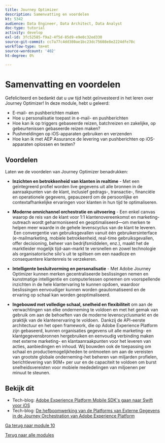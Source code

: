 ```yaml
---
title: Journey Optimizer
description: Samenvatting en voordelen
kt: 5342
audience: Data Engineer, Data Architect, Data Analyst
doc-type: tutorial
activity: develop
exl-id: 3fc52585-f9a2-4f5d-85d9-e9e0c32ed330
source-git-commit: cc7a77c4dd380ae1bc23dc75608e8e2224dfe78c
workflow-type: tm+mt
source-wordcount: '402'
ht-degree: 0%

---
```


# Samenvatting en voordelen

Gefeliciteerd en bedankt dat u uw tijd hebt geïnvesteerd in het leren over Journey Optimizer!
In deze module, hebt u geleerd:

- E-mail- en pushberichten maken
- Hoe u personalisatie toepast in e-mail- en pushberichten
- Hoe kan ik op triggers gebaseerde reizen, batchreizen en zakelijke, op gebeurtenissen gebaseerde reizen maken?
- Pushmeldingen op iOS-apparaten gebruiken en verzenden
- Hoe kan ik met AEP Assurance de levering van pushberichten op iOS-apparaten oplossen en testen?

## Voordelen

Laten we de voordelen van Journey Optimizer benadrukken:

- **Inzichten en betrokkenheid van klanten in realtime** - Met een geïntegreerd profiel worden live gegevens uit alle bronnen in de aanraakpunten van de klant, inclusief gedrags-, transactie-, financiële en operationele gegevens, gepauzeerd om de persoonlijke en contextafhankelijke ervaringen voor klanten in hun tijd te optimaliseren.  

- **Moderne omnichannel orchestratie en uitvoering** - Een enkel canvas waarop de reis van de klant voor 1:1 klantenovereenkomst en marketing-outreach wordt geharmoniseerd en geoptimaliseerd—om merken te helpen meer waarde in de gehele levenscyclus van de klant te leveren. &#x200B; Een convergentie van gebruiksgevallen vanuit één gebruikersinterface (e-mailmarketing, mobiele betrokkenheid, real-time gebruiksgevallen, offer decisioning, beheer van bedrijfsmiddelen, enz.), maakt het de marktleider mogelijk tijd-aan-markt te versnellen en zowel technologie als organisatorische silo&#39;s uit te splitsen om een naadloze en consequentere klantenreis te verzekeren.  

- **Intelligente besluitvorming en personalisatie** - Met Adobe Journey Optimizer kunnen merken gecentraliseerde beslissingen nemen en kunstmatige intelligentie en computerlessen opnemen om voorspellende inzichten in de hele klantervaring te kunnen opdoen, waardoor beslissingen eenvoudiger kunnen worden geautomatiseerd en de ervaring op schaal kan worden geoptimaliseerd. 

- **Ingebouwd met volledige schaal, snelheid en flexibiliteit** om aan de verwachtingen van elke onderneming te voldoen en met het gemak van gebruik om aan de behoeften van de moderne levenscyclusmarkt en de praktijk van de klantenervaring te voldoen.  Dankzij de API-eerste architectuur en het open framework, die op Adobe Experience Platform zijn gebaseerd, kunnen organisaties gegevens uit alle marketing- en klantgegevensbronnen hergebruiken en eenvoudig verbinding maken met externe marketing- en klantaanraakpunten voor het leveren van acties, aanbiedingen en inhoud. Wij bouwden ook de toepassing om schaal en productiemogelijkheden te ontmoeten om aan de vereisten van grootste globale onderneming-het beheren van miljarden profielen, berichtlevering van 90M+ per uur en de capaciteit te voldoen om burst snelheidsvereisten voor mobiele mededelingen van miljoenen per minuut te steunen. 

## Bekijk dit

- Tech-blog: [Adobe Experience Platform Mobile SDK&#39;s gaan naar Swift voor iOS](https://medium.com/adobetech/adobe-experience-platform-mobile-sdks-move-to-swift-for-ios-6aa67b67b4d4)
- Tech-blog: [De hefboomwerking van de Platforms van Externe Gegevens in de Journey Orchestration van Adobe Experience Platform](https://medium.com/adobetech/leveraging-external-data-platforms-in-adobe-experience-platform-journey-orchestration-54fc6134fe17)

[Ga terug naar module 10](./journeyoptimizer.md)

[Terug naar alle modules](../../overview.md)
